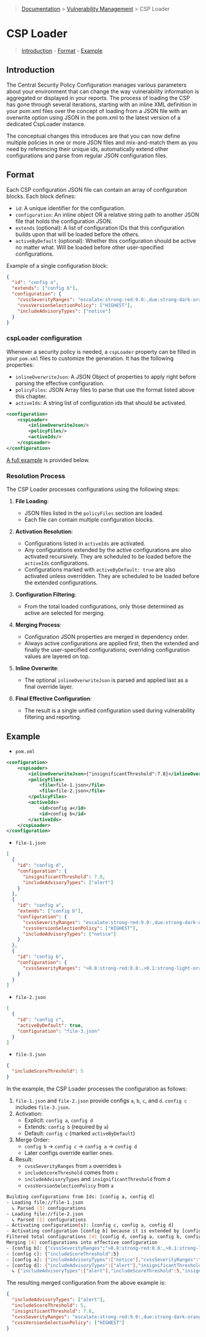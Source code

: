 > [Documentation](../../README.md) >
> [Vulnerability Management](../vulnerability-management.md) >
> CSP Loader

# CSP Loader

> [Introduction](#introduction) -
> [Format](#format) -
> [Example](#example)

## Introduction

The Central Security Policy Configuration manages various parameters about your environment that can change the way
vulnerability information is aggregated or displayed in your reports.
The process of loading the CSP has gone through several iterations, starting with an inline XML definition in your
pom.xml files over the concept of loading from a JSON file with an overwrite option using JSON in the pom.xml to the
latest version of a dedicated CspLoader instance.

The conceptual changes this introduces are that you can now define multiple policies in one or more JSON files and
mix-and-match them as you need by referencing their unique ids, automatically extend other configurations and parse from
regular JSON configuration files.

## Format

Each CSP configuration JSON file can contain an array of configuration blocks. Each block defines:

- `id`: A unique identifier for the configuration.
- `configuration`: An inline object OR a relative string path to another JSON file that holds the configuration JSON.
- `extends` (optional): A list of configuration IDs that this configuration builds upon that will be loaded before the
  others.
- `activeByDefault` (optional): Whether this configuration should be active no matter what. Will be loaded before other
  user-specified configurations.

Example of a single configuration block:

<!-- @formatter:off -->
```json
{
  "id": "config a",
  "extends": ["config b"],
  "configuration": {
    "cvssSeverityRanges": "escalate:strong-red:9.0:,due:strong-dark-orange:7.0:8.9,elevated:strong-light-orange::6.9",
    "cvssVersionSelectionPolicy": ["HIGHEST"],
    "includeAdvisoryTypes": ["notice"]
  }
}
```
<!-- @formatter:on -->

### cspLoader configuration

Whenever a security policy is needed, a `cspLoader` property can be filled in your `pom.xml` files to customize the
generation.
It has the following properties:

- `inlineOverwriteJson`: A JSON Object of properties to apply right before parsing the effective configuration.
- `policyFiles`: JSON Array files to parse that use the format listed above this chapter.
- `activeIds`: A string list of configuration ids that should be activated.

<!-- @formatter:off -->
```xml
<configuration>
    <cspLoader>
        <inlineOverwriteJson/>
        <policyFiles/>
        <activeIds/>
    </cspLoader>
</configuration>
```
<!-- @formatter:on -->

[A full example](#example) is provided below.

### Resolution Process

The CSP Loader processes configurations using the following steps:

1. **File Loading**:
    * JSON files listed in the `policyFiles` section are loaded.
    * Each file can contain multiple configuration blocks.

2. **Activation Resolution**:
    * Configurations listed in `activeIds` are activated.
    * Any configurations extended by the active configurations are also activated recursively.
      They are scheduled to be loaded before the `activeIds` configurations.
    * Configurations marked with `activeByDefault: true` are also activated unless overridden.
      They are scheduled to be loaded before the extended configurations.

3. **Configuration Filtering**:
    * From the total loaded configurations, only those determined as active are selected for merging.

4. **Merging Process**:
    * Configuration JSON properties are merged in dependency order.
    * Always active configurations are applied first, then the extended and finally the user-specified configurations;
      overriding configuration values are layered on top.

5. **Inline Overwrite**:
    * The optional `inlineOverwriteJson` is parsed and applied last as a final override layer.

6. **Final Effective Configuration**:
    * The result is a single unified configuration used during vulnerability filtering and reporting.

## Example

- `pom.xml`

<!-- @formatter:off -->
```xml
<configuration>
    <cspLoader>
        <inlineOverwriteJson>{"insignificantThreshold":7.8}</inlineOverwriteJson>
        <policyFiles>
            <file>file-1.json</file>
            <file>file-2.json</file>
        </policyFiles>
        <activeIds>
            <id>config a</id>
            <id>config b</id>
        </activeIds>
    </cspLoader>
</configuration>
```
<!-- @formatter:on -->

- `file-1.json`

<!-- @formatter:off -->
```json
[
  {
    "id": "config d",
    "configuration": {
      "insignificantThreshold": 7.8,
      "includeAdvisoryTypes": ["alert"]
    }
  },
  {
    "id": "config a",
    "extends": ["config b"],
    "configuration": {
      "cvssSeverityRanges": "escalate:strong-red:9.0:,due:strong-dark-orange:7.0:8.9,elevated:strong-light-orange::6.9",
      "cvssVersionSelectionPolicy": ["HIGHEST"],
      "includeAdvisoryTypes": ["notice"]
    }
  },
  {
    "id": "config b",
    "configuration": {
      "cvssSeverityRanges": ">0.8:strong-red:0.8:,>0.1:strong-light-orange:0.1:0.8,>0.01:strong-yellow:0.01:0.1,≤0.01:pastel-gray::0.01"
    }
  }
]
```
<!-- @formatter:on -->

- `file-2.json`

<!-- @formatter:off -->
```json
[
  {
    "id": "config c",
    "activeByDefault": true,
    "configuration": "file-3.json"
  }
]
```
<!-- @formatter:on -->

- `file-3.json`

<!-- @formatter:off -->
```json
{
  "includeScoreThreshold": 5
}
```
<!-- @formatter:on -->

In the example, the CSP Loader processes the configuration as follows:

1. `file-1.json` and `file-2.json` provide configs `a`, `b`, `c`, and `d`. `config c` includes `file-3.json`.
2. Activation:
    - Explicit: `config a`, `config d`
    - Extends: `config b` (required by `a`)
    - Default: `config c` (marked `activeByDefault`)
3. Merge Order:
    - `config b` → `config c` → `config a` → `config d`
    - Later configs override earlier ones.
4. Result:
    - `cvssSeverityRanges` from `a` overrides `b`
    - `includeScoreThreshold` comes from `c`
    - `includeAdvisoryTypes` and `insignificantThreshold` from `d`
    - `cvssVersionSelectionPolicy` from `a`

```bash
Building configurations from Ids: [config a, config d]
- Loading file://file-1.json
  ↳ Parsed [3] configurations
- Loading file://file-2.json
  ↳ Parsed [1] configurations
- Activating configuration(s): [config c, config a, config d]
- Activating configuration [config b] because it is extended by [config a]
Filtered total configurations [4] [config d, config a, config b, config c] to selected configurations [4] [config b, config c, config a, config d]
Merging [4] configurations into effective configuration
- [config b]: {"cvssSeverityRanges":">0.8:strong-red:0.8:,>0.1:strong-light-orange:0.1:0.8,>0.01:strong-yellow:0.01:0.1,≤0.01:pastel-gray::0.01"}
- [config c]: {"includeScoreThreshold":5}
- [config a]: {"includeAdvisoryTypes":["notice"],"cvssSeverityRanges":"escalate:strong-red:9.0:,due:strong-dark-orange:7.0:8.9,elevated:strong-light-orange::6.9","cvssVersionSelectionPolicy":["HIGHEST"]}
- [config d]: {"includeAdvisoryTypes":["alert"],"insignificantThreshold":7.8}
  ↳ {"includeAdvisoryTypes":["alert"],"includeScoreThreshold":5,"insignificantThreshold":7.8,"cvssSeverityRanges":"escalate:strong-red:9.0:,due:strong-dark-orange:7.0:8.9,elevated:strong-light-orange::6.9","cvssVersionSelectionPolicy":["HIGHEST"]}
```

The resulting merged configuration from the above example is:

<!-- @formatter:off -->
```json
{
  "includeAdvisoryTypes": ["alert"],
  "includeScoreThreshold": 5,
  "insignificantThreshold": 7.8,
  "cvssSeverityRanges": "escalate:strong-red:9.0:,due:strong-dark-orange:7.0:8.9,elevated:strong-light-orange::6.9",
  "cvssVersionSelectionPolicy": ["HIGHEST"]
}
```
<!-- @formatter:on -->
